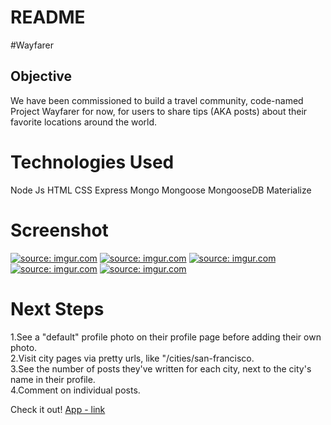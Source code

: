 # README

#Wayfarer

## Objective
We have been commissioned to build a travel community, code-named Project Wayfarer for now, for users to share tips (AKA posts) about their favorite locations around the world.

# Technologies Used
Node Js
HTML
CSS
Express
Mongo
Mongoose
MongooseDB
Materialize

# Screenshot
<a href="https://imgur.com/SIRNcHA"><img src="https://i.imgur.com/SIRNcHA.png" title="source: imgur.com" /></a>
<a href="https://imgur.com/FyDWzTu"><img src="https://i.imgur.com/FyDWzTu.png" title="source: imgur.com" /></a>
<a href="https://imgur.com/zhHrFl2"><img src="https://i.imgur.com/zhHrFl2.png" title="source: imgur.com" /></a>
<a href="https://imgur.com/ZVr8zPV"><img src="https://i.imgur.com/ZVr8zPV.png" title="source: imgur.com" /></a>
<a href="https://imgur.com/7MEHh53"><img src="https://i.imgur.com/7MEHh53.png" title="source: imgur.com" /></a>


# Next Steps
1.See a "default" profile photo on their profile page before adding their own photo.
<br>
2.Visit city pages via pretty urls, like "/cities/san-francisco.
<br>
3.See the number of posts they've written for each city, next to the city's name in their profile.
<br>
4.Comment on individual posts.
<br>

Check it out!
[App - link](https://polar-peak-85776.herokuapp.com/)

